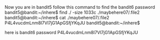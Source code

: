 Now you are in bandit5
follow this command to find the bandit6 password 
bandit5@bandit:~/inhere$ find ./ -size 1033c
./maybehere07/.file2
bandit5@bandit:~/inhere$ cat ./maybehere07/.file2
P4L4vucdmLnm8I7Vl7jG1ApGSfjYKqJU
bandit5@bandit:~/inhere$

here is bandit6 password P4L4vucdmLnm8I7Vl7jG1ApGSfjYKqJU